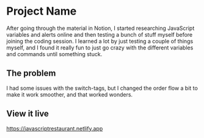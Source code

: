 # Project Name

After going through the material in Notion, I started researching JavaScript variables and alerts online and then testing a bunch of stuff myself before joining the coding session. I learned a lot by just testing a couple of things myself, and I found it really fun to just go crazy with the different variables and commands until something stuck.

## The problem

I had some issues with the switch-tags, but I changed the order flow a bit to make it work smoother, and that worked wonders.

## View it live

https://javascriptrestaurant.netlify.app

